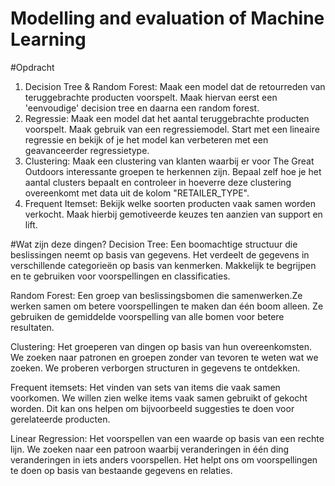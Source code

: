 # Modelling and evaluation of Machine Learning

#Opdracht
1. Decision Tree & Random Forest: Maak een model dat de retourreden van teruggebrachte producten voorspelt. Maak hiervan eerst een 'eenvoudige' decision tree en daarna een random forest. 
2. Regressie: Maak een model dat het aantal teruggebrachte producten voorspelt. Maak gebruik van een regressiemodel. Start met een lineaire regressie en bekijk of je het model kan verbeteren met een geavanceerder regressietype. 
3. Clustering: Maak een clustering van klanten waarbij er voor The Great Outdoors interessante groepen te herkennen zijn. Bepaal zelf hoe je het aantal clusters bepaalt en controleer in hoeverre deze clustering overeenkomt met data uit de kolom "RETAILER_TYPE".
4. Frequent Itemset: Bekijk welke soorten producten vaak samen worden verkocht. Maak hierbij gemotiveerde keuzes ten aanzien van support en lift.

#Wat zijn deze dingen?
Decision Tree:
Een boomachtige structuur die beslissingen neemt op basis van gegevens. Het verdeelt de gegevens in verschillende categorieën op basis van kenmerken. Makkelijk te begrijpen en te gebruiken voor voorspellingen en classificaties.

Random Forest:
Een groep van beslissingsbomen die samenwerken.Ze werken samen om betere voorspellingen te maken dan één boom alleen. Ze gebruiken de gemiddelde voorspelling van alle bomen voor betere resultaten.

Clustering:
Het groeperen van dingen op basis van hun overeenkomsten.
We zoeken naar patronen en groepen zonder van tevoren te weten wat we zoeken.
We proberen verborgen structuren in gegevens te ontdekken.

Frequent itemsets:
Het vinden van sets van items die vaak samen voorkomen.
We willen zien welke items vaak samen gebruikt of gekocht worden.
Dit kan ons helpen om bijvoorbeeld suggesties te doen voor gerelateerde producten.

Linear Regression:
Het voorspellen van een waarde op basis van een rechte lijn.
We zoeken naar een patroon waarbij veranderingen in één ding veranderingen in iets anders voorspellen.
Het helpt ons om voorspellingen te doen op basis van bestaande gegevens en relaties.
